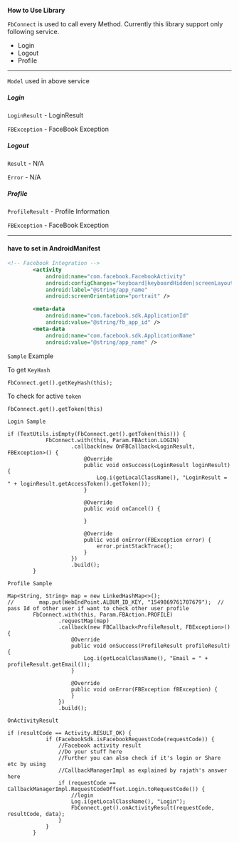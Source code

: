**How to Use Library**

`FbConnect` is used to call every Method.
Currently this library support only following service.
- Login
- Logout
- Profile

----
`Model` used in above service



##### Login

  `LoginResult` - LoginResult

  `FBException` - FaceBook Exception

##### Logout

`Result` - N/A

`Error` - N/A

##### Profile

`ProfileResult` - Profile Information

`FBException` - FaceBook Exception


----
#### have to set in AndroidManifest
```xml
<!-- Facebook Integration -->
        <activity
            android:name="com.facebook.FacebookActivity"
            android:configChanges="keyboard|keyboardHidden|screenLayout|screenSize|orientation"
            android:label="@string/app_name"
            android:screenOrientation="portrait" />

        <meta-data
            android:name="com.facebook.sdk.ApplicationId"
            android:value="@string/fb_app_id" />
        <meta-data
            android:name="com.facebook.sdk.ApplicationName"
            android:value="@string/app_name" />
```
`Sample` Example

To get `KeyHash`

```
FbConnect.get().getKeyHash(this);
```

To check for active `token`

```
FbConnect.get().getToken(this)
```

`Login Sample`

```
if (TextUtils.isEmpty(FbConnect.get().getToken(this))) {
            FbConnect.with(this, Param.FBAction.LOGIN)
                    .callback(new OnFBCallback<LoginResult, FBException>() {
                        @Override
                        public void onSuccess(LoginResult loginResult) {
                            Log.i(getLocalClassName(), "LoginResult = " + loginResult.getAccessToken().getToken());
                        }

                        @Override
                        public void onCancel() {

                        }

                        @Override
                        public void onError(FBException error) {
                            error.printStackTrace();
                        }
                    })
                    .build();
        }
```


`Profile Sample`

```
Map<String, String> map = new LinkedHashMap<>();
//        map.put(WebEndPoint.ALBUM_ID_KEY, "1549869761707679");  // pass Id of other user if want to check other user profile
        FbConnect.with(this, Param.FBAction.PROFILE)
                .requestMap(map)
                .callback(new FBCallback<ProfileResult, FBException>() {
                    @Override
                    public void onSuccess(ProfileResult profileResult) {
                        Log.i(getLocalClassName(), "Email = " + profileResult.getEmail());
                    }

                    @Override
                    public void onError(FBException fBException) {
                    }
                })
                .build();
```

`OnActivityResult`

```
if (resultCode == Activity.RESULT_OK) {
            if (FacebookSdk.isFacebookRequestCode(requestCode)) {
                //Facebook activity result
                //Do your stuff here
                //Further you can also check if it's login or Share etc by using
                //CallbackManagerImpl as explained by rajath's answer here
                if (requestCode == CallbackManagerImpl.RequestCodeOffset.Login.toRequestCode()) {
                    //login
                    Log.i(getLocalClassName(), "Login");
                    FbConnect.get().onActivityResult(requestCode, resultCode, data);
                }
            }
        }
```